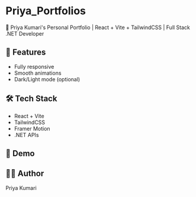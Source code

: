 
# Priya_Portfolios
🌟 Priya Kumari's Personal Portfolio | React + Vite + TailwindCSS | Full Stack .NET Developer
## 🚀 Features
- Fully responsive
- Smooth animations
- Dark/Light mode (optional)

## 🛠 Tech Stack
- React + Vite
- TailwindCSS
- Framer Motion
- .NET APIs

## 📱 Demo


## 👩‍💻 Author
Priya Kumari

